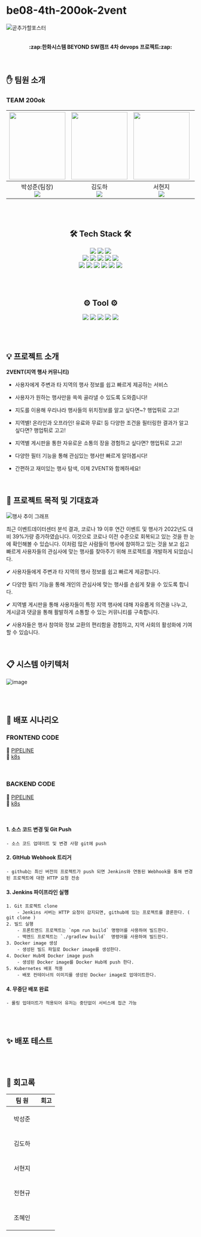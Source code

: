 # be08-4th-200ok-2vent

![곧추가할포스터]()


<div align="center">
  <br><b>:zap:한화시스템 BEYOND SW캠프 4차 devops 프로젝트:zap:</b></br></div>

  <br>
  <br>
  
## :hand: 팀원 소개
### TEAM 200ok
|<img src="https://github.com/user-attachments/assets/21f7bb3d-e531-4761-a049-de9409999c49" width="150" height="180"/>|<img src="https://github.com/user-attachments/assets/0a29e181-6324-428b-bbaf-d1933dba1e24" width="150" height="180"/>|<img src="https://github.com/user-attachments/assets/253fa4f8-2e33-4613-bc46-e5da7ae2b139" width="150" height="180"/>|<img src="https://github.com/user-attachments/assets/62b7f197-2584-428f-8418-33bd90867093" width="150" height="180"/>|<img src="https://github.com/user-attachments/assets/9b7b3b12-158b-45b4-aaec-f3364e723ae8" width="150" height="180"/>|
|:-:|:-:|:-:|:-:|:-:|
|박성준(팀장)<br><a href="https://github.com/sjpark-08"><img src="https://img.shields.io/badge/GitHub-181717?style=flat-square&logo=GitHub&logoColor=white"/></a>|김도하<br><a href="https://github.com/esueng"><img src="https://img.shields.io/badge/GitHub-181717?style=flat-square&logo=GitHub&logoColor=white"/></a>|서현지<br><a href=https://github.com/henhen7><img src="https://img.shields.io/badge/GitHub-181717?style=flat-square&logo=GitHub&logoColor=white"/></a>|전현규<br><a href="https://github.com/ideapple"><img src="https://img.shields.io/badge/GitHub-181717?style=flat-square&logo=GitHub&logoColor=white"/></a>|조혜인<br><a href="https://github.com/byHyen"><img src="https://img.shields.io/badge/GitHub-181717?style=flat-square&logo=GitHub&logoColor=white"/></a>|

<br><br>

<div align=center> 
  
## 🛠️ Tech Stack 🛠️

  <img src="https://img.shields.io/badge/html5-E34F26?style=for-the-badge&logo=html&logoColor=white"> 
  <img src="https://img.shields.io/badge/css-1572B6?style=for-the-badge&logo=css3&logoColor=white">
  <img src="https://img.shields.io/badge/javascript-F7DF1E?style=for-the-badge&logo=javascript&logoColor=black">
  <br>
  <img src="https://img.shields.io/badge/vue.js-4FC08D?style=for-the-badge&logo=vue.js&logoColor=white">
  <img src="https://img.shields.io/badge/springboot-6DB33F?style=for-the-badge&logo=springboot&logoColor=white"/>
  <img src="https://img.shields.io/badge/Java-ED8B00?style=for-the-badge&logo=openjdk&logoColor=white"/>
  <img src="https://img.shields.io/badge/-Swagger-%23Clojure?style=for-the-badge&logo=swagger&logoColor=white"/>
  <img src="https://img.shields.io/badge/mysql-4479A1?style=for-the-badge&logo=mysql&logoColor=white">
  <br>
  <img src="https://img.shields.io/badge/bootstrap-7952B3?style=for-the-badge&logo=bootstrap&logoColor=white">
  <img src="https://img.shields.io/badge/docker-2496ED?style=for-the-badge&logo=docker&logoColor=white">
  <img src="https://img.shields.io/badge/Redis-%23D92B21.svg?style=for-the-badge&logo=redis&logoColor=white"/>
  <img src="https://img.shields.io/badge/kubernetes-%23326ce5.svg?style=for-the-badge&logo=kubernetes&logoColor=white"/>
  <img src="https://img.shields.io/badge/Jenkins-D24939?style=for-the-badge&logo=jenkins&logoColor=white"/>
  <img src="https://img.shields.io/badge/nginx-009639?style=for-the-badge&logo=nginx&logoColor=white">


<br><br>

 
 ## ⚙️ Tool ⚙️

  <img src="https://img.shields.io/badge/github-181717?style=for-the-badge&logo=github&logoColor=white">
  <img src="https://img.shields.io/badge/Notion-000000?style=for-the-badge&logo=Notion&logoColor=white">
  <img src= "https://img.shields.io/badge/Visual%20Studio%20Code-0078d7.svg?style=for-the-badge&logo=visual-studio-code&logoColor=white">
  <img src="https://img.shields.io/badge/IntelliJ IDEA-%23FF9900?style=for-the-badge&logo=intellij idea&logoColor=white" />
  <img src="https://img.shields.io/badge/figma-F24E1E?style=for-the-badge&logo=figma&logoColor=white"/>

</div>

<br><br>


## 💡 프로젝트 소개

 **2VENT(지역 행사 커뮤니티)** <br>

* 사용자에게 주변과 타 지역의 행사 정보를 쉽고 빠르게 제공하는 서비스


* 사용자가 원하는 행사만을 쏙쏙 골라낼 수 있도록 도와줍니다!


* 지도를 이용해 우리나라 행사들의 위치정보를 알고 싶다면~? 행업튀로 고고!


* 지역별! 온라인과 오프라인! 유료와 무료! 등 다양한 조건을 필터링한 결과가 알고 싶다면? 행업튀로 고고!


* 지역별 게시판을 통한 자유로운 소통의 장을 경험하고 싶다면? 행업튀로 고고!


* 다양한 필터 기능을 통해 관심있는 행사만 빠르게 알아봅시다!


* 간편하고 재미있는 행사 탐색, 이제 2VENT와 함께하세요!


<br>

## 🔆 프로젝트 목적 및 기대효과
![행사 추이 그래프](https://github.com/user-attachments/assets/ca6589c9-646c-4566-ae24-881ef972d703)

최근 이벤트데이터센터 분석 결과, 코로나 19 이후 연간 이벤트 및 행사가 2022년도 대비 39%가량 증가하였습니다. 이것으로 코로나 이전 수준으로 회복되고 있는 것을 한 눈에 확인해볼 수 있습니다.
이처럼 많은 사람들이 행사에 참여하고 있는 것을 보고 쉽고 빠르게 사용자들의 관심사에 맞는 행사를 찾아주기 위해 프로젝트를 개발하게 되었습니다.

✔ 사용자들에게 주변과 타 지역의 행사 정보를 쉽고 빠르게 제공합니다.
<br> 

✔ 다양한 필터 기능을 통해 개인의 관심사에 맞는 행사를 손쉽게 찾을 수 있도록 합니다.
<br> 

✔ 지역별 게시판을 통해 사용자들이 특정 지역 행사에 대해 자유롭게 의견을 나누고, <br>   게시글과 댓글을 통해 활발하게 소통할 수 있는 커뮤니티를 구축합니다.
<br> 

✔ 사용자들은 행사 참여와 정보 교환의 편리함을 경험하고, 지역 사회의 활성화에 기여할 수 있습니다.

<br>


## 📋 시스템 아키텍처
![image]()



<br><br>



## 🔧 배포 시나리오

### FRONTEND CODE
 🔗 <a href="https://github.com/beyond-sw-camp/be08-4th-200ok-2vent/blob/jenkins-sj/frontend/Jenkinsfile">PIPELINE</a> <br>
 🔗 <a href="https://github.com/beyond-sw-camp/be08-4th-200ok-2vent/tree/main/k8s/frontend">k8s</a>

<br>

### BACKEND CODE
 🔗 <a href="https://github.com/beyond-sw-camp/be08-4th-200ok-2vent/blob/jenkins-sj/backend/Jenkinsfile">PIPELINE</a> <br>
 🔗 <a href="https://github.com/beyond-sw-camp/be08-4th-200ok-2vent/tree/main/k8s/backend">k8s</a>


<br>

#### 1. 소스 코드 변경 및 Git Push

    - 소스 코드 업데이트 및 변경 사항 git에 push
    
#### 2. GItHub Webhook 트리거

    - github는 최신 버전의 프로젝트가 push 되면 Jenkins와 연동된 Webhook을 통해 변경된 프로젝트에 대한 HTTP 요청 전송
    
#### 3. Jenkins 파이프라인 실행
    1. Git 프로젝트 clone
        - Jenkins 서버는 HTTP 요청이 감지되면, github에 있는 프로젝트를 클론한다. ( git clone )
    2. 빌드 실행
        - 프론트엔드 프로젝트는 `npm run build` 명령어를 사용하여 빌드한다.
        - 백엔드 프로젝트는 `./gradlew build`  명령어를 사용하여 빌드한다.
    3. Docker image 생성
        - 생성된 빌드 파일로 Docker image를 생성한다.
    4. Docker Hub에 Docker image push
        - 생성된 Docker image를 Docker Hub에 push 한다.
    5. Kubernetes 배포 적용
        - 배포 컨테이너의 이미지를 생성된 Docker image로 업데이트한다.
    
#### 4. 무중단 배포 완료
    - 롤링 업데이트가 적용되어 유저는 중단없이 서비스에 접근 가능

<br><br>

## ✨ 배포 테스트


<br><br>


## 🐻 회고록
|&nbsp;&nbsp;&nbsp;&nbsp;팀&nbsp;원&nbsp;&nbsp;&nbsp;&nbsp;|회고|
|:----:|----|
|박성준|<br><br>&nbsp;|
|김도하|<br><br>&nbsp;|
|서현지|<br><br>&nbsp;|
|전현규|<br><br>&nbsp;|
|조혜인|<br><br>&nbsp;|

<br><br>
